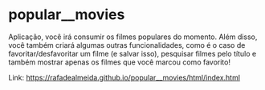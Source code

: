 # popular__movies
Aplicação, você irá consumir os filmes populares do momento. Além disso, você também criará algumas outras funcionalidades, como é o caso de favoritar/desfavoritar um filme (e salvar isso), pesquisar filmes pelo título e também mostrar apenas os filmes que você marcou como favorito!


Link: https://rafadealmeida.github.io/popular__movies/html/index.html
